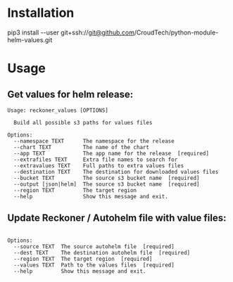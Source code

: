 # Installation

pip3 install --user git+ssh://git@github.com/CroudTech/python-module-helm-values.git

# Usage

## Get values for helm release:

```
Usage: reckoner_values [OPTIONS]

  Build all possible s3 paths for values files

Options:
  --namespace TEXT      The namespace for the release
  --chart TEXT          The name of the chart
  --app TEXT            The app name for the release  [required]
  --extrafiles TEXT     Extra file names to search for
  --extravalues TEXT    Full paths to extra values files
  --destination TEXT    The destination for downloaded values files
  --bucket TEXT         The source s3 bucket name  [required]
  --output [json|helm]  The source s3 bucket name  [required]
  --region TEXT         The target region
  --help                Show this message and exit.
```

## Update Reckoner / Autohelm file with value files:

``` update_reckoner_file [OPTIONS]

Options:
  --source TEXT  The source autohelm file  [required]
  --dest TEXT    The destination autohelm file  [required]
  --region TEXT  The target region  [required]
  --values TEXT  Path to the values files  [required]
  --help         Show this message and exit.